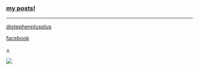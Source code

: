### [my posts!](https://github.com/stephenplusplus/me-but-you/wiki)
---

[@stephenplusplus](https://twitter.com/stephenplusplus)

[facebook](https://www.facebook.com/ssawchuk)

[+](https://plus.google.com/101020679434874555969/)

![](https://sphotos-b.xx.fbcdn.net/hphotos-snc7/293805_10103495725075814_671800753_n.jpg)
